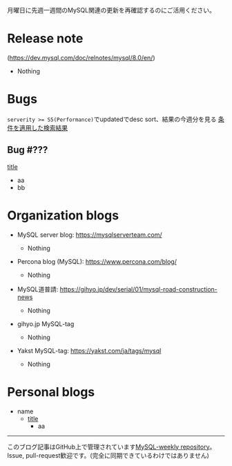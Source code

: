 月曜日に先週一週間のMySQL関連の更新を再確認するのにご活用ください。

# Release note

(https://dev.mysql.com/doc/relnotes/mysql/8.0/en/)

- Nothing

# Bugs

`serverity >= S5(Performance)`でupdatedでdesc sort、結果の今週分を見る
[条件を適用した検索結果](https://bugs.mysql.com/search.php?cmd=display&status=All&severity=-5&os=5&bug_age=0&order_by=mtime&direction=ASC&limit=30&mine=0&reorder_by=mtime)

## Bug #???

[title](url)

- aa
- bb

# Organization blogs

- MySQL server blog: https://mysqlserverteam.com/
  - Nothing


- Percona blog (MySQL): https://www.percona.com/blog/
  - Nothing

- MySQL道普請: https://gihyo.jp/dev/serial/01/mysql-road-construction-news
  - Nothing

- gihyo.jp MySQL-tag
  - Nothing

- Yakst MySQL-tag: https://yakst.com/ja/tags/mysql
  - Nothing

# Personal blogs

- name
  - [title](url)
    - aa



-----

このブログ記事はGitHub上で管理されています[MySQL-weekly repository](https://github.com/tom--bo/MySQL-weekly)。Issue, pull-request歓迎です。(完全に同期できているわけではありません)
